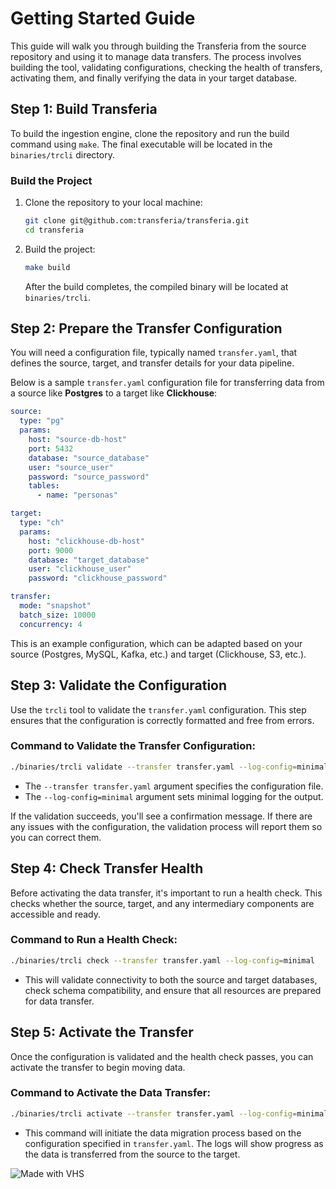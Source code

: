 # Getting Started Guide

This guide will walk you through building the Transferia from the source repository and using it to manage data transfers. The process involves building the tool, validating configurations, checking the health of transfers, activating them, and finally verifying the data in your target database.

## Step 1: Build Transferia

To build the ingestion engine, clone the repository and run the build command using `make`. The final executable will be located in the `binaries/trcli` directory.

### Build the Project

1. Clone the repository to your local machine:
   ```bash
   git clone git@github.com:transferia/transferia.git
   cd transferia
   ```

2. Build the project:
   ```bash
   make build
   ```

   After the build completes, the compiled binary will be located at `binaries/trcli`.

## Step 2: Prepare the Transfer Configuration

You will need a configuration file, typically named `transfer.yaml`, that defines the source, target, and transfer details for your data pipeline.

Below is a sample `transfer.yaml` configuration file for transferring data from a source like **Postgres** to a target like **Clickhouse**:

```yaml
source:
  type: "pg"
  params:
    host: "source-db-host"
    port: 5432
    database: "source_database"
    user: "source_user"
    password: "source_password"
    tables:
      - name: "personas"

target:
  type: "ch"
  params:
    host: "clickhouse-db-host"
    port: 9000
    database: "target_database"
    user: "clickhouse_user"
    password: "clickhouse_password"

transfer:
  mode: "snapshot"
  batch_size: 10000
  concurrency: 4
```

This is an example configuration, which can be adapted based on your source (Postgres, MySQL, Kafka, etc.) and target (Clickhouse, S3, etc.).

## Step 3: Validate the Configuration

Use the `trcli` tool to validate the `transfer.yaml` configuration. This step ensures that the configuration is correctly formatted and free from errors.

### Command to Validate the Transfer Configuration:

```bash
./binaries/trcli validate --transfer transfer.yaml --log-config=minimal
```

- The `--transfer transfer.yaml` argument specifies the configuration file.
- The `--log-config=minimal` argument sets minimal logging for the output.

If the validation succeeds, you'll see a confirmation message. If there are any issues with the configuration, the validation process will report them so you can correct them.

## Step 4: Check Transfer Health

Before activating the data transfer, it's important to run a health check. This checks whether the source, target, and any intermediary components are accessible and ready.

### Command to Run a Health Check:

```bash
./binaries/trcli check --transfer transfer.yaml --log-config=minimal
```

- This will validate connectivity to both the source and target databases, check schema compatibility, and ensure that all resources are prepared for data transfer.

## Step 5: Activate the Transfer

Once the configuration is validated and the health check passes, you can activate the transfer to begin moving data.

### Command to Activate the Data Transfer:

```bash
./binaries/trcli activate --transfer transfer.yaml --log-config=minimal
```

- This command will initiate the data migration process based on the configuration specified in `transfer.yaml`. The logs will show progress as the data is transferred from the source to the target.

![Made with VHS](https://vhs.charm.sh/vhs-3ETIytnxDtBmrgkcOX3ZBf.gif)

